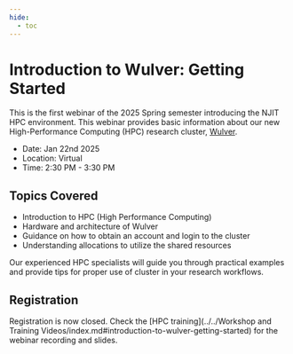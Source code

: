 ```yaml
---
hide:
  - toc
---
```


# Introduction to Wulver: Getting Started

This is the first webinar of the 2025 Spring semester introducing the NJIT HPC environment. This webinar provides basic information about our new High-Performance Computing (HPC) research cluster, [Wulver](wulver.md).

- Date: Jan 22nd 2025
- Location: Virtual
- Time: 2:30 PM - 3:30 PM

## Topics Covered

* Introduction to HPC (High Performance Computing)
* Hardware and architecture of Wulver
* Guidance on how to obtain an account and login to the cluster
* Understanding allocations to utilize the shared resources

Our experienced HPC specialists will guide you through practical examples and provide tips for proper use of cluster in your research workflows.

## Registration

Registration is now closed. Check the [HPC training](../../Workshop and Training Videos/index.md#introduction-to-wulver-getting-started) for the webinar recording and slides.
